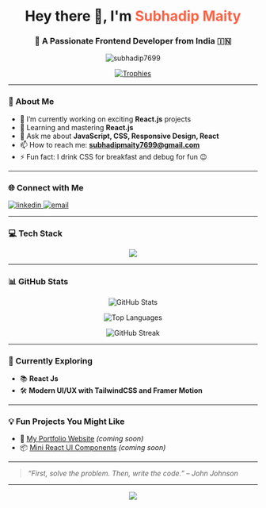 <h1 align="center">Hey there 👋, I'm <span style="color:#ff6347;">Subhadip Maity</span></h1>
<h3 align="center">🚀 A Passionate Frontend Developer from India 🇮🇳</h3>

<p align="center">
  <img src="https://komarev.com/ghpvc/?username=subhadip7699&label=Profile%20views&color=0e75b6&style=flat" alt="subhadip7699" />
</p>

<p align="center">
  <a href="https://github.com/subhadip7699">
    <img src="https://github-profile-trophy.vercel.app/?username=subhadip7699&theme=radical&margin-w=10&margin-h=10" alt="Trophies" />
  </a>
</p>

---

### 🌟 About Me
- 🔭 I’m currently working on exciting **React.js** projects  
- 🌱 Learning and mastering **React.js** 
- 💬 Ask me about **JavaScript, CSS, Responsive Design, React**  
- 📫 How to reach me: **subhadipmaity7699@gmail.com**  
- ⚡ Fun fact: I drink CSS for breakfast and debug for fun 😉

---

### 🌐 Connect with Me
<p align="left">
  <a href="https://linkedin.com/in/subhadip-maity-0043ab337" target="_blank">
    <img src="https://skillicons.dev/icons?i=linkedin" alt="linkedin" />
  </a>
  <a href="mailto:subhadipmaity7699@gmail.com">
    <img src="https://img.shields.io/badge/Gmail-D14836?style=for-the-badge&logo=gmail&logoColor=white" alt="email" />
  </a>
</p>

---

### 💻 Tech Stack

<p align="center">
  <img src="https://skillicons.dev/icons?i=html,css,js,react,nextjs,bootstrap,tailwind,python,cpp,c,mysql,postgres" />
</p>

---

### 📊 GitHub Stats

<p align="center">
  <img src="https://github-readme-stats.vercel.app/api?username=subhadip7699&show_icons=true&theme=tokyonight" alt="GitHub Stats" />
</p>

<p align="center">
  <img src="https://github-readme-stats.vercel.app/api/top-langs/?username=subhadip7699&layout=compact&theme=tokyonight" alt="Top Languages" />
</p>

<p align="center">
  <img src="https://github-readme-streak-stats.herokuapp.com/?user=subhadip7699&theme=tokyonight" alt="GitHub Streak" />
</p>

---

### 🧠 Currently Exploring
- 📚 **React Js**
- 🛠️ **Modern UI/UX with TailwindCSS and Framer Motion**

---

### 💡 Fun Projects You Might Like
- 🔗 [My Portfolio Website](#) *(coming soon)*  
- 📦 [Mini React UI Components](#) *(coming soon)*

---

> *“First, solve the problem. Then, write the code.” – John Johnson*

---

<p align="center">
  <img src="https://capsule-render.vercel.app/api?type=waving&color=0e75b6&height=100&section=footer"/>
</p>
